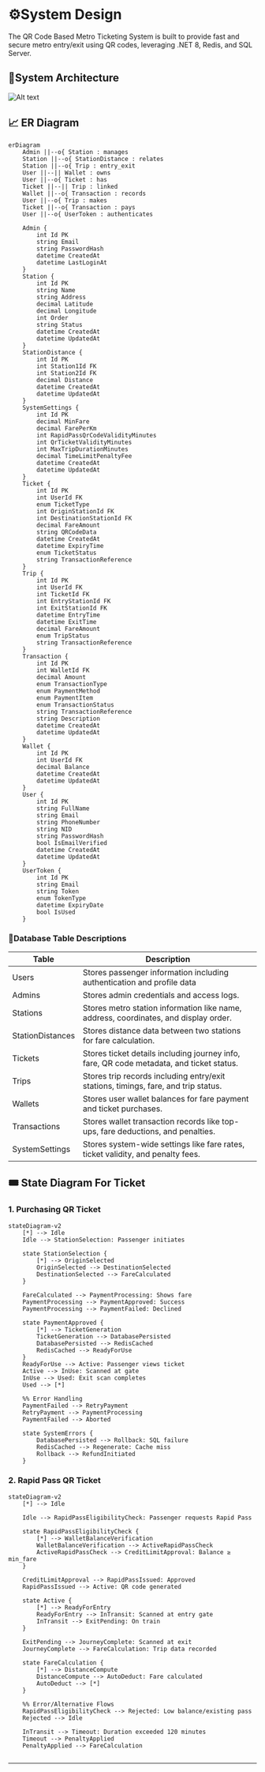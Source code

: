
#  ⚙️System Design

The QR Code Based Metro Ticketing System is built to provide fast and secure metro entry/exit using QR codes, leveraging .NET 8, Redis, and SQL Server.

## 🎨System Architecture

![Alt text](images/system-architecture.svg)

## 📈 ER Diagram

```mermaid
erDiagram
    Admin ||--o{ Station : manages
    Station ||--o{ StationDistance : relates
    Station ||--o{ Trip : entry_exit
    User ||--|| Wallet : owns
    User ||--o{ Ticket : has
    Ticket ||--|| Trip : linked
    Wallet ||--o{ Transaction : records
    User ||--o{ Trip : makes
    Ticket ||--o{ Transaction : pays
    User ||--o{ UserToken : authenticates

    Admin {
        int Id PK
        string Email
        string PasswordHash
        datetime CreatedAt
        datetime LastLoginAt
    }
    Station {
        int Id PK
        string Name
        string Address
        decimal Latitude
        decimal Longitude
        int Order
        string Status
        datetime CreatedAt
        datetime UpdatedAt
    }
    StationDistance {
        int Id PK
        int Station1Id FK
        int Station2Id FK
        decimal Distance
        datetime CreatedAt
        datetime UpdatedAt
    }
    SystemSettings {
        int Id PK
        decimal MinFare
        decimal FarePerKm
        int RapidPassQrCodeValidityMinutes
        int QrTicketValidityMinutes
        int MaxTripDurationMinutes
        decimal TimeLimitPenaltyFee
        datetime CreatedAt
        datetime UpdatedAt
    }
    Ticket {
        int Id PK
        int UserId FK
        enum TicketType
        int OriginStationId FK
        int DestinationStationId FK
        decimal FareAmount
        string QRCodeData
        datetime CreatedAt
        datetime ExpiryTime
        enum TicketStatus
        string TransactionReference
    }
    Trip {
        int Id PK
        int UserId FK
        int TicketId FK
        int EntryStationId FK
        int ExitStationId FK
        datetime EntryTime
        datetime ExitTime
        decimal FareAmount
        enum TripStatus
        string TransactionReference
    }
    Transaction {
        int Id PK
        int WalletId FK
        decimal Amount
        enum TransactionType
        enum PaymentMethod
        enum PaymentItem
        enum TransactionStatus
        string TransactionReference
        string Description
        datetime CreatedAt
        datetime UpdatedAt
    }
    Wallet {
        int Id PK
        int UserId FK
        decimal Balance
        datetime CreatedAt
        datetime UpdatedAt
    }
    User {
        int Id PK
        string FullName
        string Email
        string PhoneNumber
        string NID
        string PasswordHash
        bool IsEmailVerified
        datetime CreatedAt
        datetime UpdatedAt
    }
    UserToken {
        int Id PK
        string Email
        string Token
        enum TokenType
        datetime ExpiryDate
        bool IsUsed
    }

```


### 🧩Database Table Descriptions

| Table           | Description                                                                                     |
|----------------|-------------------------------------------------------------------------------------------------|
| Users          | Stores passenger information including authentication and profile data        |
| Admins         | Stores admin credentials and access logs.                                              |
| Stations       | Stores metro station information like name, address, coordinates, and display order.             |
| StationDistances | Stores distance data between two stations for fare calculation.                               |
| Tickets        | Stores ticket details including journey info, fare, QR code metadata, and ticket status.         |
| Trips          | Stores trip records including entry/exit stations, timings, fare, and trip status.               |
| Wallets        | Stores user wallet balances for fare payment and ticket purchases.                               |
| Transactions   | Stores wallet transaction records like top-ups, fare deductions, and penalties.                  |
| SystemSettings | Stores system-wide settings like fare rates, ticket validity, and penalty fees.                  |



## 🎟️ State Diagram For Ticket

### 1. Purchasing QR Ticket

```mermaid
stateDiagram-v2
    [*] --> Idle
    Idle --> StationSelection: Passenger initiates
    
    state StationSelection {
        [*] --> OriginSelected
        OriginSelected --> DestinationSelected
        DestinationSelected --> FareCalculated
    }
    
    FareCalculated --> PaymentProcessing: Shows fare
    PaymentProcessing --> PaymentApproved: Success
    PaymentProcessing --> PaymentFailed: Declined
    
    state PaymentApproved {
        [*] --> TicketGeneration
        TicketGeneration --> DatabasePersisted
        DatabasePersisted --> RedisCached
        RedisCached --> ReadyForUse
    }
    ReadyForUse --> Active: Passenger views ticket
    Active --> InUse: Scanned at gate
    InUse --> Used: Exit scan completes
    Used --> [*]

    %% Error Handling
    PaymentFailed --> RetryPayment
    RetryPayment --> PaymentProcessing
    PaymentFailed --> Aborted
    
    state SystemErrors {
        DatabasePersisted --> Rollback: SQL failure
        RedisCached --> Regenerate: Cache miss
        Rollback --> RefundInitiated
    }
```
### 2. Rapid Pass QR Ticket

```mermaid
stateDiagram-v2
    [*] --> Idle

    Idle --> RapidPassEligibilityCheck: Passenger requests Rapid Pass
    
    state RapidPassEligibilityCheck {
        [*] --> WalletBalanceVerification
        WalletBalanceVerification --> ActiveRapidPassCheck
        ActiveRapidPassCheck --> CreditLimitApproval: Balance ≥ min_fare
    }
    
    CreditLimitApproval --> RapidPassIssued: Approved
    RapidPassIssued --> Active: QR code generated
    
    state Active {
        [*] --> ReadyForEntry
        ReadyForEntry --> InTransit: Scanned at entry gate
        InTransit --> ExitPending: On train
    }
    
    ExitPending --> JourneyComplete: Scanned at exit
    JourneyComplete --> FareCalculation: Trip data recorded
    
    state FareCalculation {
        [*] --> DistanceCompute
        DistanceCompute --> AutoDeduct: Fare calculated
        AutoDeduct --> [*]
    }
    
    %% Error/Alternative Flows
    RapidPassEligibilityCheck --> Rejected: Low balance/existing pass
    Rejected --> Idle
    
    InTransit --> Timeout: Duration exceeded 120 minutes
    Timeout --> PenaltyApplied
    PenaltyApplied --> FareCalculation
    
```
---

